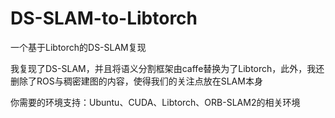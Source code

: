 # DS-SLAM-to-Libtorch
一个基于Libtorch的DS-SLAM复现

我复现了DS-SLAM，并且将语义分割框架由caffe替换为了Libtorch，此外，我还删除了ROS与稠密建图的内容，使得我们的关注点放在SLAM本身

你需要的环境支持：Ubuntu、CUDA、Libtorch、ORB-SLAM2的相关环境
